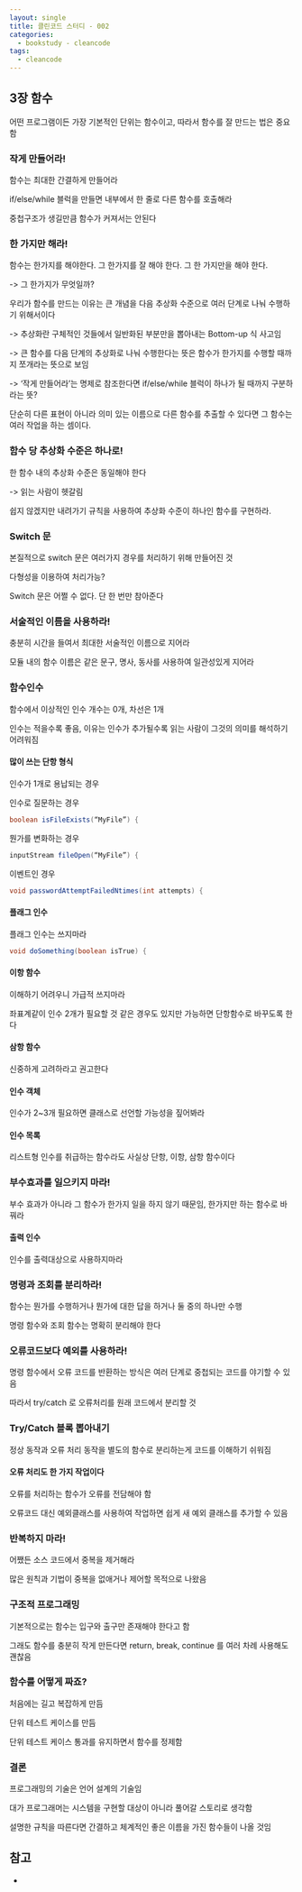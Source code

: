 ```yaml
---
layout: single
title: 클린코드 스터디 - 002
categories: 
  - bookstudy - cleancode
tags: 
  - cleancode
---
```


## 3장 함수

어떤 프로그램이든 가장 기본적인 단위는 함수이고, 따라서 함수를 잘 만드는 법은 중요함

### 작게 만들어라!

함수는 최대한 간결하게 만들어라

if/else/while 블럭을 만들면 내부에서 한 줄로 다른 함수를 호출해라

중첩구조가 생길만큼 함수가 커져서는 안된다

### 한 가지만 해라!


함수는 한가지를 해야한다. 그 한가지를 잘 해야 한다. 그 한 가지만을 해야 한다.

-> 그 한가지가 무엇일까?

우리가 함수를 만드는 이유는 큰 개념을 다음 추상화 수준으로 여러 단계로 나눠 수행하기 위해서이다

-> 추상화란 구체적인 것들에서 일반화된 부분만을 뽑아내는 Bottom-up 식 사고임

-> 큰 함수를 다음 단계의 추상화로 나눠 수행한다는 뜻은 함수가 한가지를 수행할 때까지 쪼개라는 뜻으로 보임

-> ‘작게 만들어라’는 명제로 참조한다면 if/else/while 블럭이 하나가 될 때까지 구분하라는 뜻?

단순히 다른 표현이 아니라 의미 있는 이름으로 다른 함수를 추출할 수 있다면 그 함수는 여러 작업을 하는 셈이다.

### 함수 당 추상화 수준은 하나로!

한 함수 내의 추상화 수준은 동일해야 한다

-> 읽는 사람이 헷갈림

쉽지 않겠지만 내려가기 규칙을 사용하여 추상화 수준이 하나인 함수를 구현하라.

### Switch 문

본질적으로 switch 문은 여러가지 경우를 처리하기 위해 만들어진 것

다형성을 이용하여 처리가능?

Switch 문은 어쩔 수 없다. 단 한 번만 참아준다

### 서술적인 이름을 사용하라!

충분히 시간을 들여서 최대한 서술적인 이름으로 지어라

모듈 내의 함수 이름은 같은 문구, 명사, 동사를 사용하여 일관성있게 지어라

### 함수인수

함수에서 이상적인 인수 개수는 0개, 차선은 1개

인수는 적을수록 좋음, 이유는 인수가 추가될수록 읽는 사람이 그것의 의미를 해석하기 어려워짐

#### 많이 쓰는 단항 형식

인수가 1개로 용납되는 경우

인수로 질문하는 경우

```java
boolean isFileExists(“MyFile”) {
```

뭔가를 변화하는 경우

```java
inputStream fileOpen(“MyFile”) {
```

이벤트인 경우

```java
void passwordAttemptFailedNtimes(int attempts) {
```

#### 플래그 인수

플래그 인수는 쓰지마라

```java
void doSomething(boolean isTrue) {
```

#### 이항 함수

이해하기 어려우니 가급적 쓰지마라

좌표계같이 인수 2개가 필요할 것 같은 경우도 있지만 가능하면 단항함수로 바꾸도록 한다

#### 삼항 함수

신중하게 고려하라고 권고한다

#### 인수 객체

인수가 2~3개 필요하면 클래스로 선언할 가능성을 짚어봐라

#### 인수 목록

리스트형 인수를 취급하는 함수라도 사실상 단항, 이항, 삼항 함수이다

### 부수효과를 일으키지 마라!

부수 효과가 아니라 그 함수가 한가지 일을 하지 않기 때문임, 한가지만 하는 함수로 바꿔라

#### 출력 인수

인수를 출력대상으로 사용하지마라

### 명령과 조회를 분리하라!

함수는 뭔가를 수행하거나 뭔가에 대한 답을 하거나 둘 중의 하나만 수행

명령 함수와 조회 함수는 명확히 분리해야 한다

### 오류코드보다 예외를 사용하라!

명령 함수에서 오류 코드를 반환하는 방식은 여러 단계로 중첩되는 코드를 야기할 수 있음

따라서 try/catch 로 오류처리를 원래 코드에서 분리할 것

### Try/Catch 블록 뽑아내기

정상 동작과 오류 처리 동작을 별도의 함수로 분리하는게 코드를 이해하기 쉬워짐

#### 오류 처리도 한 가지 작업이다

오류를 처리하는 함수가 오류를 전담해야 함

오류코드 대신 예외클래스를 사용하여 작업하면 쉽게 새 예외 클래스를 추가할 수 있음

### 반복하지 마라!

어쨌든 소스 코드에서 중복을 제거해라

많은 원칙과 기법이 중복을 없애거나 제어할 목적으로 나왔음

### 구조적 프로그래밍

기본적으로는 함수는 입구와 출구만 존재해야 한다고 함

그래도 함수를 충분히 작게 만든다면 return, break, continue 를 여러 차례 사용해도 괜찮음

### 함수를 어떻게 짜죠?

처음에는 길고 복잡하게 만듬

단위 테스트 케이스를 만듬

단위 테스트 케이스 통과를 유지하면서 함수를 정제함

### 결론

프로그래밍의 기술은 언어 설계의 기술임

대가 프로그래머는 시스템을 구현할 대상이 아니라 풀어갈 스토리로 생각함

설명한 규칙을 따른다면 간결하고 체계적인 좋은 이름을 가진 함수들이 나올 것임

## 참고
- 